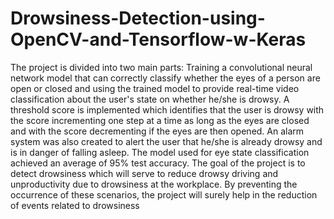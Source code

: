 # Drowsiness-Detection-using-OpenCV-and-Tensorflow-w-Keras
The project is divided into two main parts: Training a convolutional neural network model that can correctly classify whether the eyes of a person are open or closed and using the trained model to provide real-time video classification about the user's state on whether he/she is drowsy. A threshold score is implemented which identifies that the user is drowsy with the score incrementing one step at a time as long as the eyes are closed and with the score decrementing if the eyes are then opened. An alarm system was also created to alert the user that he/she is already drowsy and is in danger of falling asleep. The model used for eye state classification achieved an average of 95% test accuracy. The goal of the project is to detect drowsiness which will serve to reduce drowsy driving and unproductivity due to drowsiness at the workplace. By preventing the occurrence of these scenarios, the project will surely help in the reduction of events related to drowsiness
